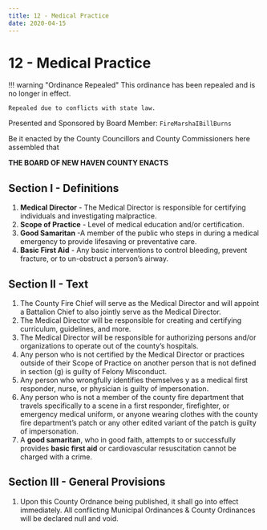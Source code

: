 ```yaml
---
title: 12 - Medical Practice
date: 2020-04-15
---
```

# 12 - Medical Practice

!!! warning "Ordinance Repealed"
    This ordinance has been repealed and is no longer in effect.

    Repealed due to conflicts with state law.

Presented and Sponsored by Board Member: `FireMarshaIBillBurns`

Be it enacted by the County Councillors and County Commissioners here assembled that

__**THE BOARD OF NEW HAVEN COUNTY ENACTS**__

<div class="list-county" markdown="1">

## Section I - Definitions

1. **Medical Director** - The Medical Director is responsible for certifying individuals and investigating malpractice.
2. **Scope of Practice** - Level of medical education and/or certification.
3. **Good Samaritan** -A member of the public who steps in during a medical emergency to provide lifesaving or preventative care.
4. **Basic First Aid** - Any basic interventions to control bleeding, prevent fracture, or to un-obstruct a person’s airway.

## Section II - Text

1. The County Fire Chief will serve as the Medical Director and will appoint a Battalion Chief to also jointly serve as the Medical Director.
2. The Medical Director will be responsible for creating and certifying curriculum, guidelines, and more.
3. The Medical Director will be responsible for authorizing persons and/or organizations to operate out of the county’s hospitals.
4. Any person who is not certified by the Medical Director or practices outside of their Scope of Practice on another person that is not defined in section (g) is guilty of Felony Misconduct.
5. Any person who wrongfully identifies themselves y as a medical first responder, nurse, or physician is guilty of impersonation.
6. Any person who is not a member of the county fire department that travels specifically to a scene in a first responder, firefighter, or emergency medical uniform, or anyone wearing clothes with the county fire department’s patch or any other edited variant of the patch is guilty of impersonation.
7. A **good samaritan**, who in good faith, attempts to or successfully provides **basic first aid** or cardiovascular resuscitation cannot be charged with a crime.

## Section III - General Provisions

1. Upon this County Ordnance being published, it shall go into effect immediately. All conflicting Municipal Ordinances & County Ordinances will be declared null and void.

</div>
